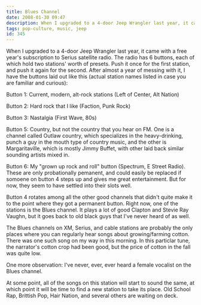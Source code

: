 ```yaml
---
title: Blues Channel
date: 2008-01-30 09:47
description: When I upgraded to a 4-door Jeep Wrangler last year, it came with a free year's subscription to Serius satellite radio.  The radio has 6 buttons, each of which hold two stations' worth of presets.  Push it once for the first station, and push it again for the second.  After almost a year of messing with it, I have the buttons laid out like this (actual station names listed in case you are familiar and curious):
tags: pop-culture, music, jeep
id: 345
---
```

When I upgraded to a 4-door Jeep Wrangler last year, it came with a free year's subscription to Serius satellite radio.  The radio has 6 buttons, each of which hold two stations' worth of presets.  Push it once for the first station, and push it again for the second.  After almost a year of messing with it, I have the buttons laid out like this (actual station names listed in case you are familiar and curious):

Button 1:  Current, modern, alt-rock stations (Left of Center, Alt Nation)

Button 2:  Hard rock that I like (Faction, Punk Rock)

Button 3:  Nastalgia (First Wave, 80s)

Button 5:  Country, but not the country that you hear on FM.  One is a channel called Outlaw country, which specializes in the heavy-drinking, punch a guy in the mouth type of country music, and the other is Margaritaville, which is mostly Jimmy Buffet, with other laid back similar sounding artists mixed in.

Button 6:  My "grown up rock and roll" button (Spectrum, E Street Radio).  These are only probationally pemanent, and could easily be replaced if somoene on button 4 steps up and gives me great entertainment.  But for now, they seem to have settled into their slots well.

Button 4 rotates among all the other good channels that didn't quite make it to the point where they got a permanent button.  Right now, one of the stations is the Blues channel.  It plays a lot of good Clapton and Stevie Ray Vaughn, but it goes back to old black guys that I've never heard of as well. 

The Blues channels on XM, Serius, and cable stations are probably the only places where you can regularly hear songs about growing/farming cotton.  There was one such song on my way in this morning.  In this particlar tune, the narrator's cotton crop had been good, but the price of cotton in the fall was quite low.

One more observation:  I've never, ever, ever heard a female vocalist on the Blues channel.

At some point, all of the songs on this station will start to sound the same, at which point it will be time to find a new station to take its place.  Old School Rap, Brittish Pop, Hair Nation, and several others are waiting on deck.
